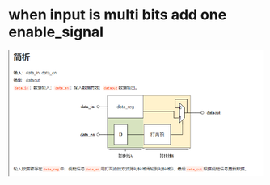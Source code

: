 # when input is multi bits add one enable_signal
![multi bits](https://github.com/hhh2639168682/Digital-IC-basic-knowledge/blob/main/multi_bits_input/answer_multibits.png "multi bits")


